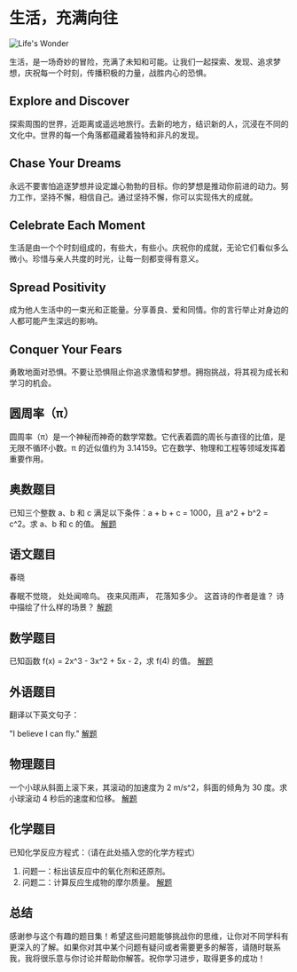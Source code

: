 # 生活，充满向往

![Life's Wonder](https://your-image-url.com/your-image.jpg)

生活，是一场奇妙的冒险，充满了未知和可能。让我们一起探索、发现、追求梦想，庆祝每一个时刻，传播积极的力量，战胜内心的恐惧。

## Explore and Discover

探索周围的世界，近距离或遥远地旅行。去新的地方，结识新的人，沉浸在不同的文化中。世界的每一个角落都蕴藏着独特和非凡的发现。

## Chase Your Dreams

永远不要害怕追逐梦想并设定雄心勃勃的目标。你的梦想是推动你前进的动力。努力工作，坚持不懈，相信自己。通过坚持不懈，你可以实现伟大的成就。

## Celebrate Each Moment

生活是由一个个时刻组成的，有些大，有些小。庆祝你的成就，无论它们看似多么微小。珍惜与亲人共度的时光，让每一刻都变得有意义。

## Spread Positivity

成为他人生活中的一束光和正能量。分享善良、爱和同情。你的言行举止对身边的人都可能产生深远的影响。

## Conquer Your Fears

勇敢地面对恐惧。不要让恐惧阻止你追求激情和梦想。拥抱挑战，将其视为成长和学习的机会。

## 圆周率（π）

圆周率（π）是一个神秘而神奇的数学常数。它代表着圆的周长与直径的比值，是无限不循环小数。π 的近似值约为 3.14159。它在数学、物理和工程等领域发挥着重要作用。

## 奥数题目

已知三个整数 a、b 和 c 满足以下条件：a + b + c = 1000，且 a^2 + b^2 = c^2。求 a、b 和 c 的值。
[解题]([链接地址](https://t.me/ios151))
## 语文题目

春晓

春眠不觉晓，
处处闻啼鸟。
夜来风雨声，
花落知多少。
这首诗的作者是谁？
诗中描绘了什么样的场景？
[解题]([链接地址](https://t.me/ios151))
## 数学题目

已知函数 f(x) = 2x^3 - 3x^2 + 5x - 2，求 f(4) 的值。
[解题]([链接地址](https://t.me/ios151))
## 外语题目

翻译以下英文句子：

"I believe I can fly."
[解题]([链接地址](https://t.me/ios151))
## 物理题目

一个小球从斜面上滚下来，其滚动的加速度为 2 m/s^2，斜面的倾角为 30 度。求小球滚动 4 秒后的速度和位移。
[解题]([链接地址](https://t.me/ios151))
## 化学题目

已知化学反应方程式：（请在此处插入您的化学方程式）

1. 问题一：标出该反应中的氧化剂和还原剂。
2. 问题二：计算反应生成物的摩尔质量。
[解题]([链接地址](https://t.me/ios151))
## 总结

感谢参与这个有趣的题目集！希望这些问题能够挑战你的思维，让你对不同学科有更深入的了解。如果你对其中某个问题有疑问或者需要更多的解答，请随时联系我，我将很乐意与你讨论并帮助你解答。祝你学习进步，取得更多的成功！


